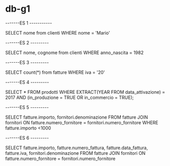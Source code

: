 # db-g1

-------ES 1 -----------

SELECT nome from clienti
WHERE nome = 'Mario'

-------ES 2 ---------

SELECT nome, cognome from clienti
WHERE anno_nascita = 1982

-------ES 3 ---------

SELECT count(*) from fatture
WHERE iva = '20'

-------ES 4 ---------

SELECT * 
FROM prodotti 
WHERE EXTRACT(YEAR FROM data_attivazione) = 2017
AND (in_produzione = TRUE OR in_commercio = TRUE);

-------ES 5 ---------

SELECT fatture.importo, fornitori.denominazione FROM fatture
JOIN fornitori ON fatture.numero_fornitore = fornitori.numero_fornitore WHERE fatture.importo <1000


-------ES 6 ---------

SELECT fatture.importo, fatture.numero_fattura, fatture.data_fattura, fatture.iva, fornitori.denominazione FROM fatture
JOIN fornitori ON fatture.numero_fornitore = fornitori.numero_fornitore

